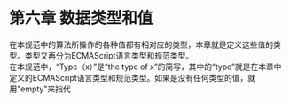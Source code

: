 # 第六章 数据类型和值

在本规范中的算法所操作的各种值都有相对应的类型，本章就是定义这些值的类型。类型又再分为ECMAScript语言类型和规范类型。  
在本规范中，“Type（x）”是“the type of x”的简写，其中的“type”就是在本章中定义的ECMAScript语言类型和规范类型。如果是没有任何类型的值，就用"empty"来指代